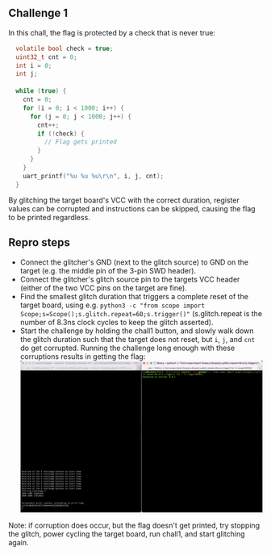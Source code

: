## Challenge 1

In this chall, the flag is protected by a check that is never true:

```c
  volatile bool check = true;
  uint32_t cnt = 0;
  int i = 0;
  int j;

  while (true) {
    cnt = 0;
    for (i = 0; i < 1000; i++) {
      for (j = 0; j < 1000; j++) {
        cnt++;
        if (!check) {
          // Flag gets printed
        }
      }
    }
    uart_printf("%u %u %u\r\n", i, j, cnt);
  }
```

By glitching the target board's VCC with the correct duration, register values can be corrupted and instructions can be skipped, causing the flag to be printed regardless.

## Repro steps
- Connect the glitcher's GND (next to the glitch source) to GND on the target (e.g. the middle pin of the 3-pin SWD header).
- Connect the glitcher's glitch source pin to the targets VCC header (either of the two VCC pins on the target are fine).
- Find the smallest glitch duration that triggers a complete reset of the target board, using e.g. `python3 -c "from scope import Scope;s=Scope();s.glitch.repeat=60;s.trigger()"` (s.glitch.repeat is the number of 8.3ns clock cycles to keep the glitch asserted).
- Start the challenge by holding the chall1 button, and slowly walk down the glitch duration such that the target does not reset, but `i`, `j`, and `cnt` do get corrupted. Running the challenge long enough with these corruptions results in getting the flag: ![images/1.png](images/1.png)

Note: if corruption does occur, but the flag doesn't get printed, try stopping the glitch, power cycling the target board, run chall1, and start glitching again.